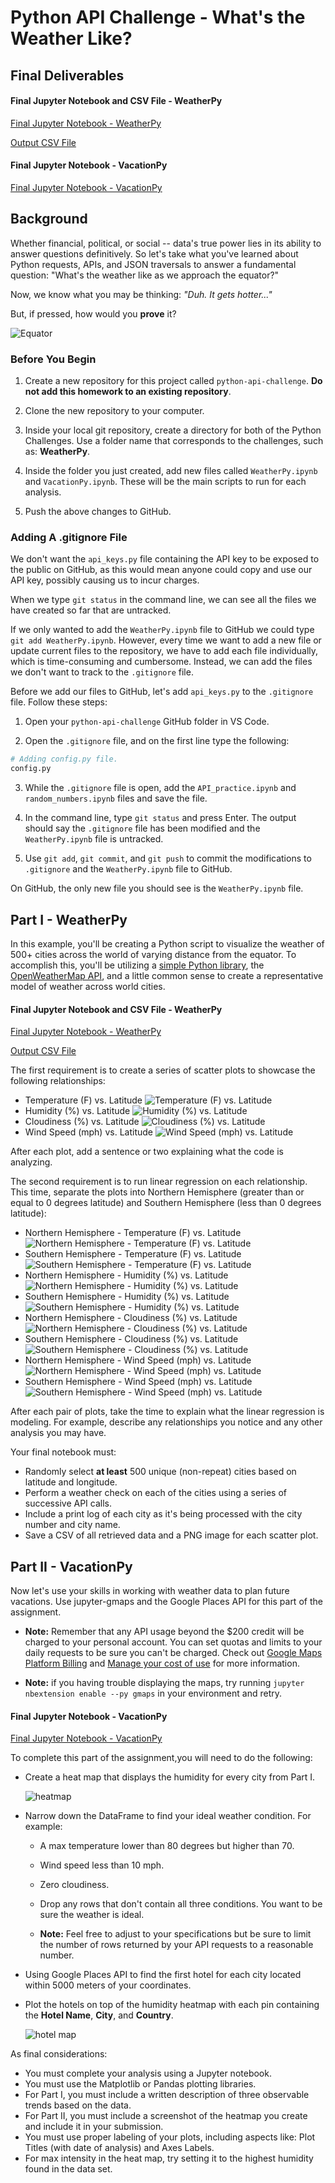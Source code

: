 # Python API Challenge - What's the Weather Like?
## Final Deliverables
#### Final Jupyter Notebook and CSV File - WeatherPy
[Final Jupyter Notebook - WeatherPy](WeatherPy.ipynb)

[Output CSV File](output_data/cities.csv)

#### Final Jupyter Notebook - VacationPy
[Final Jupyter Notebook - VacationPy](VacationPy.ipynb)

## Background

Whether financial, political, or social -- data's true power lies in its ability to answer questions definitively. So let's take what you've learned about Python requests, APIs, and JSON traversals to answer a fundamental question: "What's the weather like as we approach the equator?"

Now, we know what you may be thinking: _"Duh. It gets hotter..."_

But, if pressed, how would you **prove** it?

![Equator](Images/equatorsign.png)

### Before You Begin

1. Create a new repository for this project called `python-api-challenge`. **Do not add this homework to an existing repository**.

2. Clone the new repository to your computer.

3. Inside your local git repository, create a directory for both of the Python Challenges. Use a folder name that corresponds to the challenges, such as: **WeatherPy**.

4. Inside the folder you just created, add new files called `WeatherPy.ipynb` and `VacationPy.ipynb`. These will be the main scripts to run for each analysis.

5. Push the above changes to GitHub.


### Adding A .gitignore File

We don't want the `api_keys.py` file containing the API key to be exposed to the public on GitHub, as this would mean anyone could copy and use our API key, possibly causing us to incur charges.

When we type `git status` in the command line, we can see all the files we have created so far that are untracked.

If we only wanted to add the `WeatherPy.ipynb` file to GitHub we could type `git add WeatherPy.ipynb`. However, every time we want to add a new file or update current files to the repository, we have to add each file individually, which is time-consuming and cumbersome. Instead, we can add the files we don't want to track to the `.gitignore` file.

Before we add our files to GitHub, let's add `api_keys.py` to the `.gitignore` file. Follow these steps:

1. Open your `python-api-challenge` GitHub folder in VS Code.

2. Open the `.gitignore` file, and on the first line type the following:

```python
# Adding config.py file.
config.py
```

3. While the `.gitignore` file is open, add the `API_practice.ipynb` and `random_numbers.ipynb` files and save the file.

4. In the command line, type `git status` and press Enter. The output should say the `.gitignore` file has been modified and the `WeatherPy.ipynb` file is untracked.

5. Use `git add`, `git commit`, and `git push` to commit the modifications to `.gitignore` and the `WeatherPy.ipynb` file to GitHub.

On GitHub, the only new file you should see is the `WeatherPy.ipynb` file.


## Part I - WeatherPy

In this example, you'll be creating a Python script to visualize the weather of 500+ cities across the world of varying distance from the equator. To accomplish this, you'll be utilizing a [simple Python library](https://pypi.python.org/pypi/citipy), the [OpenWeatherMap API](https://openweathermap.org/api), and a little common sense to create a representative model of weather across world cities.

#### Final Jupyter Notebook and CSV File - WeatherPy
[Final Jupyter Notebook - WeatherPy](WeatherPy.ipynb)

[Output CSV File](output_data/cities.csv)


The first requirement is to create a series of scatter plots to showcase the following relationships:

* Temperature (F) vs. Latitude ![Temperature (F) vs. Latitude](Images/Temp_Vs_Lat.png)
* Humidity (%) vs. Latitude ![Humidity (%) vs. Latitude](Images/Humidity_Vs_Lat.png)
* Cloudiness (%) vs. Latitude ![Cloudiness (%) vs. Latitude](Images/Cloud_Vs_Lat.png)
* Wind Speed (mph) vs. Latitude ![Wind Speed (mph) vs. Latitude](Images/Wind_Vs_Lat.png)

After each plot, add a sentence or two explaining what the code is analyzing.

The second requirement is to run linear regression on each relationship. This time, separate the plots into Northern Hemisphere (greater than or equal to 0 degrees latitude) and Southern Hemisphere (less than 0 degrees latitude):

* Northern Hemisphere - Temperature (F) vs. Latitude ![Northern Hemisphere - Temperature (F) vs. Latitude](Images/North_Hemis_Temp_Vs_Lat.png)
* Southern Hemisphere - Temperature (F) vs. Latitude ![Southern Hemisphere - Temperature (F) vs. Latitude](Images/South_Hemis_Temp_Vs_Lat.png)
* Northern Hemisphere - Humidity (%) vs. Latitude ![Northern Hemisphere - Humidity (%) vs. Latitude](Images/North_Hemis_Humidity_Vs_Lat.png)
* Southern Hemisphere - Humidity (%) vs. Latitude ![Southern Hemisphere - Humidity (%) vs. Latitude](Images/South_Hemis_Humidity_Vs_Lat.png)
* Northern Hemisphere - Cloudiness (%) vs. Latitude ![Northern Hemisphere - Cloudiness (%) vs. Latitude](Images/North_Hemis_Cloud_Vs_Lat.png)
* Southern Hemisphere - Cloudiness (%) vs. Latitude ![Southern Hemisphere - Cloudiness (%) vs. Latitude](Images/South_Hemis_Cloud_Vs_Lat.png)
* Northern Hemisphere - Wind Speed (mph) vs. Latitude ![Northern Hemisphere - Wind Speed (mph) vs. Latitude](Images/North_Hemis_Wind_Vs_Lat.png)
* Southern Hemisphere - Wind Speed (mph) vs. Latitude ![Southern Hemisphere - Wind Speed (mph) vs. Latitude](Images/South_Hemis_Wind_Vs_Lat.png)

After each pair of plots, take the time to explain what the linear regression is modeling. For example, describe any relationships you notice and any other analysis you may have.

Your final notebook must:

* Randomly select **at least** 500 unique (non-repeat) cities based on latitude and longitude.
* Perform a weather check on each of the cities using a series of successive API calls.
* Include a print log of each city as it's being processed with the city number and city name.
* Save a CSV of all retrieved data and a PNG image for each scatter plot.

## Part II - VacationPy

Now let's use your skills in working with weather data to plan future vacations. Use jupyter-gmaps and the Google Places API for this part of the assignment.

* **Note:** Remember that any API usage beyond the $200 credit will be charged to your personal account. You can set quotas and limits to your daily requests to be sure you can't be charged. Check out [Google Maps Platform Billing](https://developers.google.com/maps/billing/gmp-billing#monitor-and-restrict-consumption) and [Manage your cost of use](https://developers.google.com/maps/documentation/javascript/usage-and-billing#set-caps) for more information.

* **Note:** if you having trouble displaying the maps, try running `jupyter nbextension enable --py gmaps` in your environment and retry.

#### Final Jupyter Notebook - VacationPy
[Final Jupyter Notebook - VacationPy](VacationPy.ipynb)

To complete this part of the assignment,you will need to do the following:

* Create a heat map that displays the humidity for every city from Part I.

  ![heatmap](Images/heatmap.png)

* Narrow down the DataFrame to find your ideal weather condition. For example:

  * A max temperature lower than 80 degrees but higher than 70.

  * Wind speed less than 10 mph.

  * Zero cloudiness.

  * Drop any rows that don't contain all three conditions. You want to be sure the weather is ideal.

  * **Note:** Feel free to adjust to your specifications but be sure to limit the number of rows returned by your API requests to a reasonable number.

* Using Google Places API to find the first hotel for each city located within 5000 meters of your coordinates.

* Plot the hotels on top of the humidity heatmap with each pin containing the **Hotel Name**, **City**, and **Country**.

  ![hotel map](Images/hotel_map.png)

As final considerations:

* You must complete your analysis using a Jupyter notebook.
* You must use the Matplotlib or Pandas plotting libraries.
* For Part I, you must include a written description of three observable trends based on the data.
* For Part II, you must include a screenshot of the heatmap you create and include it in your submission.
* You must use proper labeling of your plots, including aspects like: Plot Titles (with date of analysis) and Axes Labels.
* For max intensity in the heat map, try setting it to the highest humidity found in the data set.
